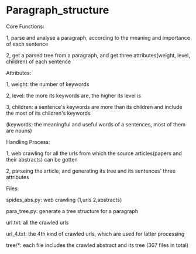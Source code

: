 # Paragraph_structure


Core Functions: 

1, parse and analyse a paragraph, according to the meaning and importance of each sentence

2, get a parsed tree from a paragraph, and get three attributes(weight, level, children) of each sentence


Attributes:

1, weight: the number of keywords

2, level: the more its keywords are, the higher its level is

3, children: a sentence's keywords are more than its children and include the most of its children's keywords

(keywords: the meaningful and useful words of a sentences, most of them are nouns)


Handling Process:

1, web crawling for all the urls from which the source articles(papers and their abstracts) can be gotten

2, parseing the article, and generating its tree and its sentences' three attributes


Files:

spides_abs.py: web crawling (1,urls 2,abstracts)

para_tree.py: generate a tree structure for a paragraph

url.txt: all the crawled urls

url_4.txt: the 4th kind of crawled urls, which are used for latter processing

tree/*: each file includes the crawled abstract and its tree (367 files in total)






